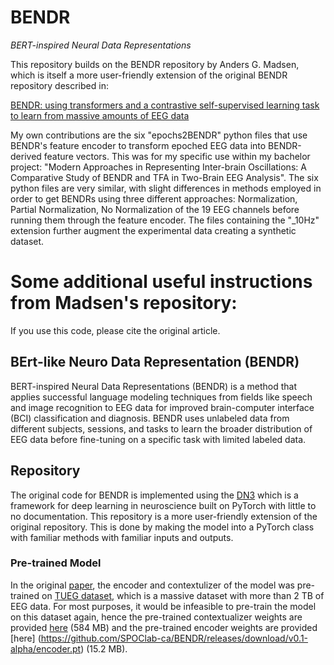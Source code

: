 # BENDR 
*BERT-inspired Neural Data Representations*

This repository builds on the BENDR repository by Anders G. Madsen, which is itself a more user-friendly extension of the original BENDR repository described in:

[BENDR: using transformers and a contrastive self-supervised learning task to learn from massive amounts of EEG data](https://arxiv.org/pdf/2101.12037.pdf)

My own contributions are the six "epochs2BENDR" python files that use BENDR's feature encoder to transform epoched EEG data into BENDR-derived feature vectors. This was for my specific use within my bachelor project: "Modern Approaches in Representing Inter­-brain Oscillations: A Comparative Study of BENDR and TFA in Two­-Brain EEG Analysis". The six python files are very similar, with slight differences in methods employed in order to get BENDRs using three different approaches: Normalization, Partial Normalization, No Normalization of the 19 EEG channels before running them through the feature encoder. The files containing the "_10Hz" extension further augment the experimental data creating a synthetic dataset.

# Some additional useful instructions from Madsen's repository:

If you use this code, please cite the original article.

## BErt-like Neuro Data Representation (BENDR)
BERT-inspired Neural Data Representations (BENDR) is a method that applies successful language modeling techniques from fields like speech and image recognition to EEG data for improved brain-computer interface (BCI) classification and diagnosis. BENDR uses unlabeled data from different subjects, sessions, and tasks to learn the broader distribution of EEG data before fine-tuning on a specific task with limited labeled data.

## Repository
The original code for BENDR is implemented using the [DN3](https://dn3.readthedocs.io/en/latest/) which is a framework for deep learning in neuroscience built on PyTorch with little to no documentation. This repository is a more user-friendly extension of the original repository. This is done by making the model into a PyTorch class with familiar methods with familiar inputs and outputs.

### Pre-trained Model
In the original [paper](https://arxiv.org/pdf/2101.12037.pdf), the encoder and contextulizer of the model was pre-trained on [TUEG dataset](https://isip.piconepress.com/projects/tuh_eeg/html/downloads.shtml), which is a massive dataset with more than 2 TB of EEG data. For most purposes, it would be infeasible to pre-train the model on this dataset again, hence the pre-trained contextualizer weights are provided [here](https://github.com/SPOClab-ca/BENDR/releases/download/v0.1-alpha/contextualizer.pt) (584 MB) and the pre-trained encoder weights are provided [here] (https://github.com/SPOClab-ca/BENDR/releases/download/v0.1-alpha/encoder.pt) (15.2 MB).